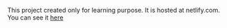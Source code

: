This project created only for learning purpose.
It is hosted at netlify.com.
You can see it [here](https://the-range.netlify.com/)